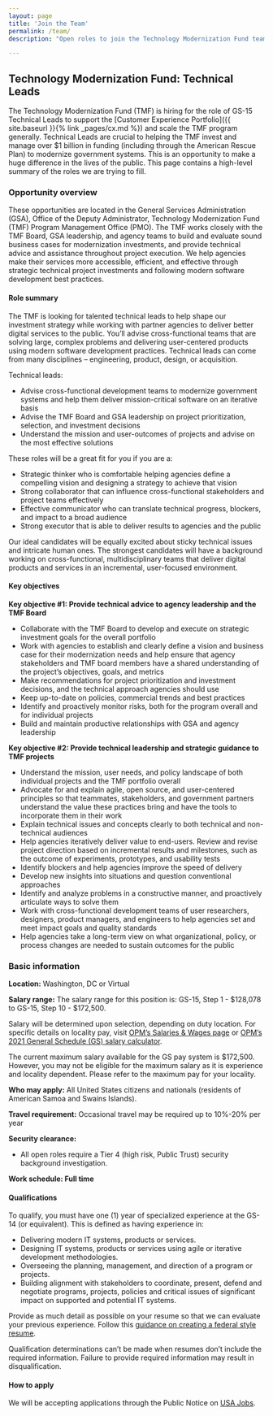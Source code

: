 ```yaml
---
layout: page
title: 'Join the Team'
permalink: /team/
description: "Open roles to join the Technology Modernization Fund team."

---
```


## Technology Modernization Fund: Technical Leads

The Technology Modernization Fund (TMF) is hiring for the role of GS-15 Technical Leads to support the [Customer Experience Portfolio]({{ site.baseurl }}{% link _pages/cx.md %}) and scale the TMF program generally. Technical Leads are crucial to helping the TMF invest and manage over $1 billion in funding (including through the American Rescue Plan) to modernize government systems. This is an opportunity to make a huge difference in the lives of the public. This page contains a high-level summary of the roles we are trying to fill. 

### Opportunity overview

These opportunities are located in the General Services Administration (GSA), Office of the Deputy Administrator, Technology Modernization Fund (TMF) Program Management Office (PMO). The TMF works closely with the TMF Board, GSA leadership, and agency teams to build and evaluate sound business cases for modernization investments, and provide technical advice and assistance throughout project execution. We help agencies make their services more accessible, efficient, and effective through strategic technical project investments and following modern software development best practices. 

#### Role summary

The TMF is looking for talented technical leads to help shape our investment strategy while working with partner agencies to deliver better digital services to the public. You’ll advise cross-functional teams that are solving large, complex problems and delivering user-centered products using modern software development practices. Technical leads can come from many disciplines – engineering, product, design, or acquisition. 

Technical leads:
- Advise cross-functional development teams to modernize government systems and help them deliver mission-critical software on an iterative basis
- Advise the TMF Board and GSA leadership on project prioritization, selection, and investment decisions
- Understand the mission and user-outcomes of projects and advise on the most effective solutions

These roles will be a great fit for you if you are a:
- Strategic thinker who is comfortable helping agencies define a compelling vision and designing a strategy to achieve that vision
- Strong collaborator that can influence cross-functional stakeholders and project teams effectively
- Effective communicator who can translate technical progress, blockers, and impact to a broad audience
- Strong executor that is able to deliver results to agencies and the public

Our ideal candidates will be equally excited about sticky technical issues and intricate human ones. The strongest candidates will have a background working on cross-functional, multidisciplinary teams that deliver digital products and services in an incremental, user-focused environment.

#### Key objectives

**Key objective #1: Provide technical advice to agency leadership and the TMF Board**
- Collaborate with the TMF Board to develop and execute on strategic investment goals for the overall portfolio
- Work with agencies to establish and clearly define a vision and business case for their modernization needs and help ensure that agency stakeholders and TMF board members have a shared understanding of the project’s objectives, goals, and metrics
- Make recommendations for project prioritization and investment decisions, and the technical approach agencies should use
- Keep up-to-date on policies, commercial trends and best practices
- Identify and proactively monitor risks, both for the program overall and for individual projects
- Build and maintain productive relationships with GSA and agency leadership

**Key objective #2: Provide technical leadership and strategic guidance to TMF projects**
- Understand the mission, user needs, and policy landscape of both  individual projects and the TMF portfolio overall
- Advocate for and explain agile, open source, and user-centered principles so that teammates, stakeholders, and government partners understand the value these practices bring and have the tools to incorporate them in their work
- Explain technical issues and concepts clearly to both technical and non-technical audiences
- Help agencies iteratively deliver value to end-users. Review and revise project direction based on incremental results and milestones, such as the outcome of experiments, prototypes, and usability tests
- Identify blockers and help agencies improve the speed of delivery
- Develop new insights into situations and question conventional approaches
- Identify and analyze problems in a constructive manner, and proactively articulate ways to solve them
- Work with cross-functional development teams of user researchers, designers, product managers, and engineers to help agencies set and meet impact goals and quality standards
- Help agencies take a long-term view on what organizational, policy, or process changes are needed to sustain outcomes for the public


### Basic information

**Location:** Washington, DC or Virtual

**Salary range:** The salary range for this position is: GS-15, Step 1 - $128,078 to GS-15, Step 10 - $172,500.

Salary will be determined upon selection, depending on duty location. For specific details on locality pay, visit [OPM’s Salaries & Wages page](https://www.opm.gov/policy-data-oversight/pay-leave/salaries-wages/) or [OPM’s 2021 General Schedule (GS) salary calculator](https://www.opm.gov/policy-data-oversight/pay-leave/salaries-wages/2021/general-schedule-gs-salary-calculator/).

The current maximum salary available for the GS pay system is $172,500. However, you may not be eligible for the maximum salary as it is experience and locality dependent. Please refer to the maximum pay for your locality.

**Who may apply:** All United States citizens and nationals (residents of American Samoa and Swains Islands).

**Travel requirement:** Occasional travel may be required up to 10%-20% per year

**Security clearance:** 
- All open roles require a Tier 4 (high risk, Public Trust) security background investigation.

**Work schedule: Full time**

#### Qualifications

To qualify, you must have one (1) year of specialized experience at the GS-14 (or equivalent). This is defined as having experience in:
- Delivering modern IT systems, products or services.
- Designing IT systems, products or services using agile or iterative development methodologies.
- Overseeing the planning, management, and direction of a program or projects.
- Building alignment with stakeholders to coordinate, present, defend and negotiate programs, projects, policies and critical issues of significant impact on supported and potential IT systems.

Provide as much detail as possible on your resume so that we can evaluate your previous experience. Follow this [guidance on creating a federal style resume](https://join.tts.gsa.gov/resume/).

Qualification determinations can’t be made when resumes don’t include the required information. Failure to provide required information may result in disqualification.


#### How to apply

We will be accepting applications through the Public Notice on [USA Jobs](https://www.usajobs.gov/job/660497500).
